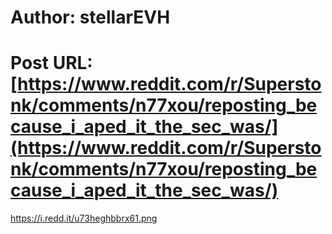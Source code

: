 # Author: stellarEVH
# Post URL: [https://www.reddit.com/r/Superstonk/comments/n77xou/reposting_because_i_aped_it_the_sec_was/](https://www.reddit.com/r/Superstonk/comments/n77xou/reposting_because_i_aped_it_the_sec_was/)


https://i.redd.it/u73heghbbrx61.png